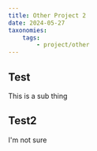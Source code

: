 ```yaml
---
title: Other Project 2
date: 2024-05-27
taxonomies:
    tags:
        - project/other
---
```

## Test
This is a sub thing
## Test2
I'm not sure
